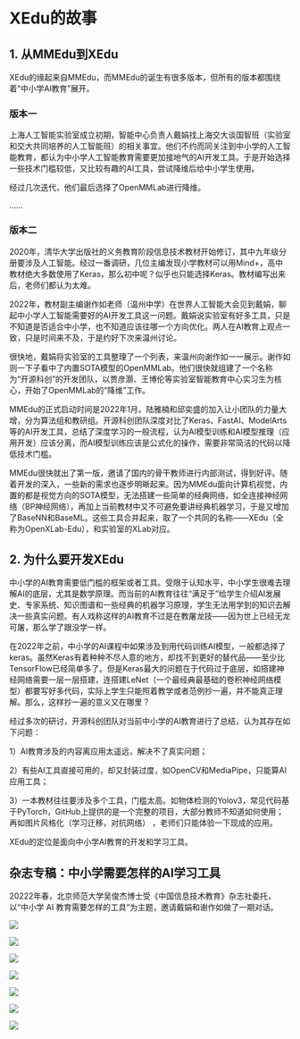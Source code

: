 # XEdu的故事

## 1. 从MMEdu到XEdu

XEdu的缘起来自MMEdu，而MMEdu的诞生有很多版本，但所有的版本都围绕着“中小学AI教育”展开。

### 版本一

上海人工智能实验室成立初期，智能中心负责人戴娟找上海交大谈国智班（实验室和交大共同培养的人工智能班）的相关事宜。他们不约而同关注到中小学的人工智能教育，都认为中小学人工智能教育需要更加接地气的AI开发工具。于是开始选择一些技术门槛较低，又比较有趣的AI工具，尝试降维后给中小学生使用。

经过几次迭代，他们最后选择了OpenMMLab进行降维。

……

### 版本二

2020年，清华大学出版社的义务教育阶段信息技术教材开始修订，其中九年级分册要涉及人工智能。经过一番调研，几位主编发现小学教材可以用Mind+，高中教材绝大多数使用了Keras，那么初中呢？似乎也只能选择Keras。教材编写出来后，老师们都认为太难。

2022年，教材副主编谢作如老师（温州中学）在世界人工智能大会见到戴娟，聊起中小学人工智能需要好的AI开发工具这一问题。戴娟说实验室有好多工具，只是不知道是否适合中小学，也不知道应该往哪一个方向优化。两人在AI教育上观点一致，只是时间来不及，于是约好下次来温州讨论。

很快地，戴娟将实验室的工具整理了一个列表，来温州向谢作如一一展示。谢作如则一下子看中了内置SOTA模型的OpenMMLab。他们很快就组建了一个名称为“开源科创”的开发团队，以贾彦灏、王博伦等实验室智能教育中心实习生为核心，开始了OpenMMLab的“降维”工作。

MMEdu的正式启动时间是2022年1月。陆雅楠和邱奕盛的加入让小团队的力量大增，分为算法组和教研组。开源科创团队深度对比了Keras、FastAI、ModelArts等的AI开发工具，总结了深度学习的一般流程，认为AI模型训练和AI模型推理（应用开发）应该分离，而AI模型训练应该是公式化的操作，需要非常简洁的代码以降低技术门槛。

MMEdu很快就出了第一版，邀请了国内的骨干教师进行内部测试，得到好评。随着开发的深入，一些新的需求也逐步明晰起来。因为MMEdu面向计算机视觉，内置的都是视觉方向的SOTA模型，无法搭建一些简单的经典网络，如全连接神经网络（BP神经网络），再加上当前教材中又不可避免要讲经典机器学习，于是又增加了BaseNN和BaseML。这些工具合并起来，取了一个共同的名称——XEdu（全称为OpenXLab-Edu），和实验室的XLab对应。

## 2. 为什么要开发XEdu

中小学的AI教育需要低门槛的框架或者工具。受限于认知水平，中小学生很难去理解AI的底层，尤其是数学原理。而当前的AI教育往往“满足于”给学生介绍AI发展史、专家系统、知识图谱和一些经典的机器学习原理，学生无法用学到的知识去解决一些真实问题。有人戏称这样的AI教育不过是在教屠龙技——因为世上已经无龙可屠，那么学了跟没学一样。

在2022年之前，中小学的AI课程中如果涉及到用代码训练AI模型，一般都选择了keras。虽然Keras有着种种不尽人意的地方，却找不到更好的替代品——至少比TensorFlow已经简单多了。但是Keras最大的问题在于代码过于底层，如搭建神经网络需要一层一层搭建，连搭建LeNet（一个最经典最基础的卷积神经网络模型）都要写好多代码，实际上学生只能照着教学或者范例抄一遍，并不能真正理解。那么，这样抄一遍的意义又在哪里？

经过多次的研讨，开源科创团队对当前中小学的AI教育进行了总结，认为其存在如下问题：

1）AI教育涉及的内容离应用太遥远，解决不了真实问题；

2）有些AI工具直接可用的，却又封装过度，如OpenCV和MediaPipe，只能算AI应用工具； 

3）一本教材往往要涉及多个工具，门槛太高。如物体检测的Yolov3，常见代码基于PyTorch，GitHub上提供的是一个完整的项目，大部分教师不知道如何使用；再如图片风格化（学习迁移，对抗网络） ，老师们只能体验一下现成的应用。

XEdu的定位是面向中小学AI教育的开发和学习工具。

## 杂志专稿：中小学需要怎样的AI学习工具

20222年春，北京师范大学吴俊杰博士受《中国信息技术教育》杂志社委托，以“中小学 AI 教育需要怎样的工具“为主题，邀请戴娟和谢作如做了一期对话。


![](../images/about/magazine1.jpg)

![](../images/about/magazine2.jpg)

![](../images/about/magazine3.jpg)

![](../images/about/magazine4.jpg)

![](../images/about/magazine5.jpg)

![](../images/about/magazine6.jpg)

![](../images/about/magazine7.jpg)
